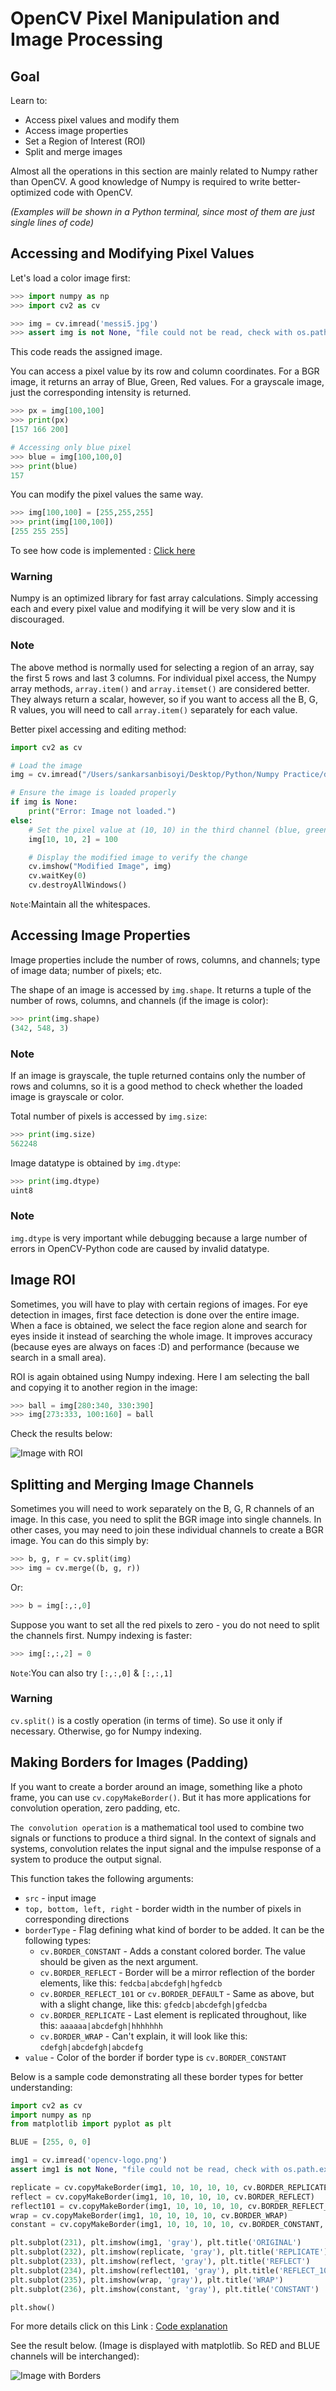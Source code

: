# OpenCV Pixel Manipulation and Image Processing

## Goal
Learn to:
- Access pixel values and modify them
- Access image properties
- Set a Region of Interest (ROI)
- Split and merge images

Almost all the operations in this section are mainly related to Numpy rather than OpenCV. A good knowledge of Numpy is required to write better-optimized code with OpenCV.

*(Examples will be shown in a Python terminal, since most of them are just single lines of code)*

## Accessing and Modifying Pixel Values
Let's load a color image first:

```python
>>> import numpy as np
>>> import cv2 as cv

>>> img = cv.imread('messi5.jpg')
>>> assert img is not None, "file could not be read, check with os.path.exists()"
```

This code reads the assigned image.

You can access a pixel value by its row and column coordinates. For a BGR image, it returns an array of Blue, Green, Red values. For a grayscale image, just the corresponding intensity is returned.

```python
>>> px = img[100,100]
>>> print(px)
[157 166 200]

# Accessing only blue pixel
>>> blue = img[100,100,0]
>>> print(blue)
157
```

You can modify the pixel values the same way.

```python
>>> img[100,100] = [255,255,255]
>>> print(img[100,100])
[255 255 255]
```
To see how code is implemented : [Click here](https://github.com/shyama7004/OpenCV-Personal-Documentation/blob/main/Full-Code/1.1.md)

### Warning
Numpy is an optimized library for fast array calculations. Simply accessing each and every pixel value and modifying it will be very slow and it is discouraged.

### Note
The above method is normally used for selecting a region of an array, say the first 5 rows and last 3 columns. For individual pixel access, the Numpy array methods, `array.item()` and `array.itemset()` are considered better. They always return a scalar, however, so if you want to access all the B, G, R values, you will need to call `array.item()` separately for each value.

Better pixel accessing and editing method:
```py
import cv2 as cv

# Load the image
img = cv.imread("/Users/sankarsanbisoyi/Desktop/Python/Numpy Practice/download.jpeg")

# Ensure the image is loaded properly
if img is None:
    print("Error: Image not loaded.")
else:
    # Set the pixel value at (10, 10) in the third channel (blue, green, red -> 0, 1, 2)
    img[10, 10, 2] = 100

    # Display the modified image to verify the change
    cv.imshow("Modified Image", img)
    cv.waitKey(0)
    cv.destroyAllWindows()
```
`Note`:Maintain all the whitespaces.

## Accessing Image Properties
Image properties include the number of rows, columns, and channels; type of image data; number of pixels; etc.

The shape of an image is accessed by `img.shape`. It returns a tuple of the number of rows, columns, and channels (if the image is color):

```python
>>> print(img.shape)
(342, 548, 3)
```

### Note
If an image is grayscale, the tuple returned contains only the number of rows and columns, so it is a good method to check whether the loaded image is grayscale or color.

Total number of pixels is accessed by `img.size`:

```python
>>> print(img.size)
562248
```

Image datatype is obtained by `img.dtype`:

```python
>>> print(img.dtype)
uint8
```

### Note
`img.dtype` is very important while debugging because a large number of errors in OpenCV-Python code are caused by invalid datatype.

## Image ROI
Sometimes, you will have to play with certain regions of images. For eye detection in images, first face detection is done over the entire image. When a face is obtained, we select the face region alone and search for eyes inside it instead of searching the whole image. It improves accuracy (because eyes are always on faces :D) and performance (because we search in a small area).

ROI is again obtained using Numpy indexing. Here I am selecting the ball and copying it to another region in the image:

```python
>>> ball = img[280:340, 330:390]
>>> img[273:333, 100:160] = ball
```

Check the results below:

![Image with ROI](https://docs.opencv.org/4.x/roi.jpg)

## Splitting and Merging Image Channels
Sometimes you will need to work separately on the B, G, R channels of an image. In this case, you need to split the BGR image into single channels. In other cases, you may need to join these individual channels to create a BGR image. You can do this simply by:

```python
>>> b, g, r = cv.split(img)
>>> img = cv.merge((b, g, r))
```

Or:

```python
>>> b = img[:,:,0]
```

Suppose you want to set all the red pixels to zero - you do not need to split the channels first. Numpy indexing is faster:

```python
>>> img[:,:,2] = 0
```
`Note`:You can also try `[:,:,0]` & `[:,:,1]`

### Warning
`cv.split()` is a costly operation (in terms of time). So use it only if necessary. Otherwise, go for Numpy indexing.

## Making Borders for Images (Padding)
If you want to create a border around an image, something like a photo frame, you can use `cv.copyMakeBorder()`. But it has more applications for convolution operation, zero padding, etc. 

`The convolution operation` is a mathematical tool used to combine two signals or functions to produce a third signal. In the context of signals and systems, convolution relates the input signal and the impulse response of a system to produce the output signal.

This function takes the following arguments:
- `src` - input image
- `top, bottom, left, right` - border width in the number of pixels in corresponding directions
- `borderType` - Flag defining what kind of border to be added. It can be the following types:
  - `cv.BORDER_CONSTANT` - Adds a constant colored border. The value should be given as the next argument.
  - `cv.BORDER_REFLECT` - Border will be a mirror reflection of the border elements, like this: `fedcba|abcdefgh|hgfedcb`
  - `cv.BORDER_REFLECT_101` or `cv.BORDER_DEFAULT` - Same as above, but with a slight change, like this: `gfedcb|abcdefgh|gfedcba`
  - `cv.BORDER_REPLICATE` - Last element is replicated throughout, like this: `aaaaaa|abcdefgh|hhhhhhh`
  - `cv.BORDER_WRAP` - Can't explain, it will look like this: `cdefgh|abcdefgh|abcdefg`
- `value` - Color of the border if border type is `cv.BORDER_CONSTANT`

Below is a sample code demonstrating all these border types for better understanding:

```python
import cv2 as cv
import numpy as np
from matplotlib import pyplot as plt

BLUE = [255, 0, 0]

img1 = cv.imread('opencv-logo.png')
assert img1 is not None, "file could not be read, check with os.path.exists()"

replicate = cv.copyMakeBorder(img1, 10, 10, 10, 10, cv.BORDER_REPLICATE)
reflect = cv.copyMakeBorder(img1, 10, 10, 10, 10, cv.BORDER_REFLECT)
reflect101 = cv.copyMakeBorder(img1, 10, 10, 10, 10, cv.BORDER_REFLECT_101)
wrap = cv.copyMakeBorder(img1, 10, 10, 10, 10, cv.BORDER_WRAP)
constant = cv.copyMakeBorder(img1, 10, 10, 10, 10, cv.BORDER_CONSTANT, value=BLUE)

plt.subplot(231), plt.imshow(img1, 'gray'), plt.title('ORIGINAL')
plt.subplot(232), plt.imshow(replicate, 'gray'), plt.title('REPLICATE')
plt.subplot(233), plt.imshow(reflect, 'gray'), plt.title('REFLECT')
plt.subplot(234), plt.imshow(reflect101, 'gray'), plt.title('REFLECT_101')
plt.subplot(235), plt.imshow(wrap, 'gray'), plt.title('WRAP')
plt.subplot(236), plt.imshow(constant, 'gray'), plt.title('CONSTANT')

plt.show()
```
For more details click on this Link : [Code explanation](https://github.com/shyama7004/OpenCV-Personal-Documentation/blob/main/More%20Explanation/21.md)

See the result below. (Image is displayed with matplotlib. So RED and BLUE channels will be interchanged):

![Image with Borders](https://docs.opencv.org/4.x/border.jpg)


